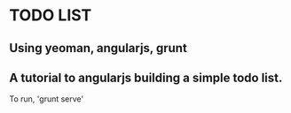TODO LIST
=========
Using yeoman, angularjs, grunt
------------------------------

A tutorial to angularjs building a simple todo list.
----------------------------------------------------

To run, 'grunt serve'